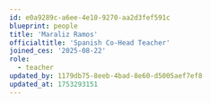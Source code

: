```yaml
---
id: e0a9289c-a6ee-4e10-9270-aa2d3fef591c
blueprint: people
title: 'Maraliz Ramos'
officialtitle: 'Spanish Co-Head Teacher'
joined_ces: '2025-08-22'
role:
  - teacher
updated_by: 1179db75-8eeb-4bad-8e60-d5005aef7ef8
updated_at: 1753293151
---
```


